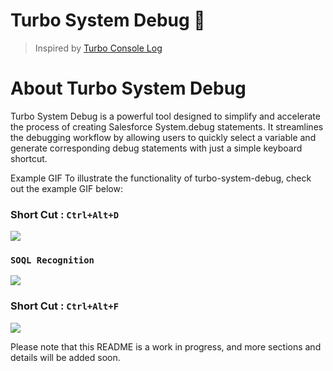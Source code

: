 # Turbo System Debug 🚀

> Inspired by <a href="https://github.com/Chakroun-Anas/turbo-console-log">Turbo Console Log</a> 

# About Turbo System Debug

Turbo System Debug is a powerful tool designed to simplify and accelerate the process of creating Salesforce System.debug statements. It streamlines the debugging workflow by allowing users to quickly select a variable and generate corresponding debug statements with just a simple keyboard shortcut.

Example GIF
To illustrate the functionality of turbo-system-debug, check out the example GIF below:

### Short Cut : `Ctrl+Alt+D`
<img src="https://i.imgur.com/u9Zb5Wf.gif"/>


### `SOQL Recognition`
<img src="https://i.imgur.com/tlxF5e3.gif"/>


### Short Cut : `Ctrl+Alt+F`
<img src="https://i.imgur.com/kENrlbM.gif"/>


Please note that this README is a work in progress, and more sections and details will be added soon.
